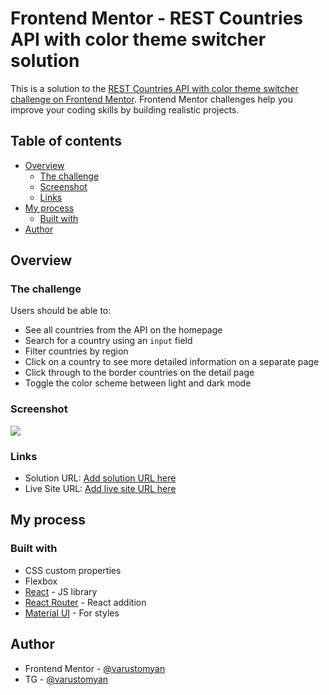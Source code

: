 # Frontend Mentor - REST Countries API with color theme switcher solution

This is a solution to the [REST Countries API with color theme switcher challenge on Frontend Mentor](https://www.frontendmentor.io/challenges/rest-countries-api-with-color-theme-switcher-5cacc469fec04111f7b848ca). Frontend Mentor challenges help you improve your coding skills by building realistic projects. 

## Table of contents

- [Overview](#overview)
  - [The challenge](#the-challenge)
  - [Screenshot](#screenshot)
  - [Links](#links)
- [My process](#my-process)
  - [Built with](#built-with)
- [Author](#author)



## Overview

### The challenge

Users should be able to:

- See all countries from the API on the homepage
- Search for a country using an `input` field
- Filter countries by region
- Click on a country to see more detailed information on a separate page
- Click through to the border countries on the detail page
- Toggle the color scheme between light and dark mode

### Screenshot

![](https://github.com/varustomyan/countries/blob/7795576de56ca0430365a5570172a90ff4455af9/screenshot/screenshot.png)


### Links

- Solution URL: [Add solution URL here](https://github.com/varustomyan/countries.git)
- Live Site URL: [Add live site URL here](https://countries-puce.vercel.app/)

## My process

### Built with

- CSS custom properties
- Flexbox
- [React](https://reactjs.org/) - JS library
- [React Router](https://reactrouter.com/) - React addition
- [Material UI](https://mui.com/) - For styles

## Author

- Frontend Mentor - [@varustomyan](https://www.frontendmentor.io/profile/varustomyan)
- TG - [@varustomyan](https://t.me/varustomyan)
